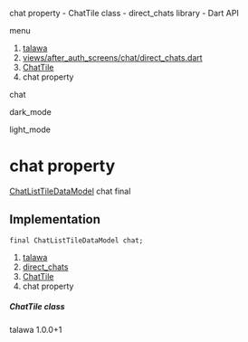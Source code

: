 




chat property - ChatTile class - direct\_chats library - Dart API







menu

1. [talawa](../../index.html)
2. [views/after\_auth\_screens/chat/direct\_chats.dart](../../views_after_auth_screens_chat_direct_chats/views_after_auth_screens_chat_direct_chats-library.html)
3. [ChatTile](../../views_after_auth_screens_chat_direct_chats/ChatTile-class.html)
4. chat property

chat


dark\_mode

light\_mode




# chat property


[ChatListTileDataModel](../../models_chats_chat_list_tile_data_model/ChatListTileDataModel-class.html)
chat
final

## Implementation

```
final ChatListTileDataModel chat;
```

 


1. [talawa](../../index.html)
2. [direct\_chats](../../views_after_auth_screens_chat_direct_chats/views_after_auth_screens_chat_direct_chats-library.html)
3. [ChatTile](../../views_after_auth_screens_chat_direct_chats/ChatTile-class.html)
4. chat property

##### ChatTile class





talawa
1.0.0+1






